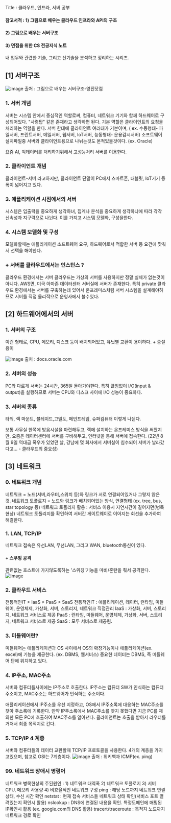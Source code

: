 Title : 클라우드, 인프라, 서버 공부


#### 참고서적 : 1) 그림으로 배우는 클라우드 인프라와 API의 구조
####             2) 그림으로 배우는 서버구조
####             3) 면접을 위한 CS 전공지식 노트



내 업무와 관련한 기술, 그리고 신기술을 분석하고 정리하는 시리즈.


## [1] 서버구조
![image](https://user-images.githubusercontent.com/81350993/186808932-b5dfbe1c-abc2-470b-b335-2da2b63d5267.png)
출처 : 그림으로 배우는 서버구조-영진닷컴

### 1. 서버 개념
서버는 시스템 안에서 중심적인 역할로써, 컴퓨터, 네트워크 기기와 함께 하드웨어로 구성되어있다.
"사령탑" 같은 존재라고 생각하면 된다. 기본 역할은 클라이언트의 요청을 처리하는 역할을 한다.
서버 한대에 클라이언트 여러대가 기본이며, ( ex. 수동형태- 파일서버, 프린트서버, 메일서버, 웹서버, IoT서버, 능동형태- 운용감시서버)
소프트웨어 설치파일중 서버와 클라이언트용으로 나뉘는것도 본적있을것이다. (ex. Oracle)

요즘 AI, 빅데이터를 처리하기위해서 고성능처리 서버를 이용한다.

### 2. 클라이언트 개념
클라이언트-서버 라고하지만, 클라이언트 단말이 PC에서 스마트폰, 태블릿, IoT기기 등 폭이 넓어지고 있다.

### 3. 애플리케이션 시점에서의 서버
시스템은 입출력을 중요하게 생각하녀, 집계나 분석을 중요하게 생각하냐에 따라 각각 신속성과 지구력으로 나뉜다.
이를 가지고 시스템 모델화, 구성을한다.

### 4. 시스템 모델화 및 구성
모델화할때는 애플리케이션 소프트웨어 요구, 하드웨어로서 적합한 서버 등 요건에 맞춰서 선택을 해야한다.

### + 서버를 클라우드에서는 인스턴스 ?
클라우드 환경에서는 서버
클라우드는 가상의 서버를 사용하지만 정말 실체가 없는것이아니다. AWS면, 미국 아마존 데이터센터 서버실에 서버가 존재한다.
특히 private 클라우드 환경에서는 서버를 구축하는데 있어서 온프레미스처럼 서버 시스템을 설계해야하므로 서버를 직접 물리적으로 운영사에서 볼수있다.

## [2] 하드웨어에서의 서버

### 1. 서버의 구조
이런 형태로, CPU, 메모리, 디스크 등이 배치되어있고, 유닛별 교환이 용이하다. + 증설 용이

![image](https://user-images.githubusercontent.com/81350993/186813570-eb1210f1-c0e9-43ab-a1c8-14bf672c7bd4.png)
출처  : docs.oracle.com

### 2. 서버의 성능
PC와 다르게 서버는 24시간, 365일 돌아가야한다.
특히 끊임없이 I/O(input & output)을 실행하므로 서버는 CPU와 디스크 사이에 I/O 성능이 중요하다.

### 3. 서버의 종류
타워, 랙 마운트, 블레이드,고밀도, 메인프레임, 슈퍼컴퓨터 이렇게 나뉜다.

보통 사무실 한쪽에 방음시설을 마련해두고, 랙에 설치하는 온프레미스 방식을 써왔지만,
요즘은 데이터센터에 서버를 구비해두고, 인터넷을 통해 서버에 접속한다.
(22년 8월 9일 역대급 폭우가 있었던 날, 강남에 몇 회사에서 서버실이 침수되어 서버가 날라갔다고... - 클라우드의 중요성)

## [3] 네트워크

### 0. 네트워크 개념
네트워크 = 노드(서버,라우터,스위치 등)와 링크가 서로 연결되어있거나 그렇지 않은 것.
네트워크 토폴로지 = 노드와 링크가 배치되어있는 방식, 연결형태 (ex. tree, bus, star topology 등)
네트워크 토폴리지 활용 : 서비스 이용시 지연시간이 길어지면(병목현상) 네트워크 토폴리지를 확인하여 서버간 게이트웨이로 이어지는 회선을 추가하여 해결한다.

### 1. LAN, TCP/IP
네트워크 접속은 유선LAN, 무선LAN, 그리고 WAN, bluetooth통신이 있다.
#### + 스푸핑 공격
관련없는 호스트에 가지않도록하는 '스위칭'기능을 마비/혼란을 줘서 공격한다.
![image](https://user-images.githubusercontent.com/81350993/186837418-4163781b-6c17-46ae-af9e-1587d29dae6c.png)


### 2. 클라우드 서비스
전통적인IT > IaaS > PaaS > SaaS
전통적인IT : 애플리케이션, 데이터, 런타임, 미들웨어, 운영체제, 가상화, 서버, 스토리지, 네트워크 직접관리
IaaS : 가상화, 서버, 스토리지, 네트워크 서비스로 제공
PaaS : 런타임, 미들웨어, 운영체제, 가상화, 서버, 스토리지, 네트워크 서비스로 제공
SaaS : 모두 서비스로 제공됨.


### 3. 미들웨어란?
미들웨어는 애플리케이션과 OS 사이에서 OS의 확장기능이나 애플리케이션(ex. excel)에 기능을 제공한다. (ex. DBMS, 웹서비스)
중요한 데이터는 DBMS, 즉 미들웨어 단에 위치하고 있다.

### 4. IP주소, MAC주소
서버와 컴퓨터들사이에는 IP주소로 호출한다.
IP주소는 컴퓨터 SW가 인식하는 컴퓨터 주소이고,
MAC주소는 하드웨어가 인식하는 주소이다.

애플리케이션에서 IP주소를 우선 지정하고, OS에서 IP주소록에 대응하는 MAC주소를 찾아 주소록에 기록한다.
만약 IP주소록에서  MAC주소를 찾지 못했다면 지금 PC를 제외한 모든 PC에 호출하여 MAC주소를 알아낸다. 
클라이언트는 호출을 받아서 라우터를 거쳐서 최종 목적지로 간다.

### 5. TCP/IP 4 계층
서버와 컴퓨터들의 데이터 교환할때 TCP/IP 프로토콜을 사용한다.
4개의 계층을 가지고있으며, 참고로 OSI는 7계층이다.
![image](https://user-images.githubusercontent.com/81350993/186839786-01b4e789-0dc3-470e-bac6-7e25423b4a17.png)
출처 : 위키백과
ICMP(ex. ping)

### 99. 네트워크 장애시 명령어
네트워크 병목현상의 주된원인 : 1) 네트워크 대역폭 2) 네트워크 토폴로지 3) 서버 CPU, 메모리 사용량 4) 비효율적인 네트워크 구성
ping : 해당 노드까지 네트워크 연결 상태, 수신 시간 확인
netstat : 현재 접속 서비스들 네트워크 상태 확인(서비스 포트 열려있는지 확인시 활용)
nslookup : DNS에 연결된 내용을 확인. 특정도메인에 매핑된 IP확인시 활용 (ex. google.com의 DNS 활용)
tracert/traceroute : 목적지 노드까지 네트워크 경로 확인





